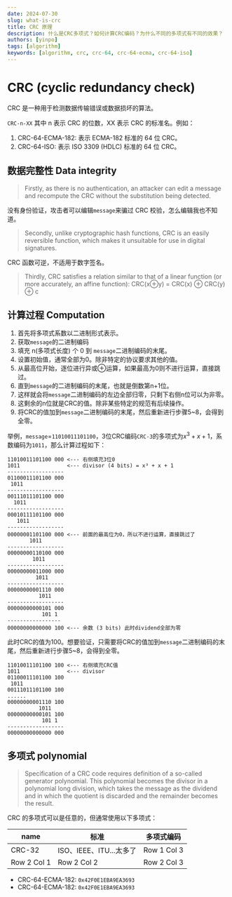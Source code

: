 ```yaml
---
date: 2024-07-30
slug: what-is-crc
title: CRC 原理
description: 什么是CRC多项式？如何计算CRC编码？为什么不同的多项式有不同的效果？
authors: [yinpo]
tags: [algorithm]
keywords: [algorithm, crc, crc-64, crc-64-ecma, crc-64-iso]
---
```


# CRC (cyclic redundancy check)

CRC 是一种用于检测数据传输错误或数据损坏的算法。

`CRC-n-XX` 其中 n 表示 CRC 的位数，XX 表示 CRC 的标准名。例如：

1. CRC-64-ECMA-182: 表示 ECMA-182 标准的 64 位 CRC。
2. CRC-64-ISO: 表示 ISO 3309 (HDLC) 标准的 64 位 CRC。

## 数据完整性 Data integrity

> Firstly, as there is no authentication, an attacker can edit a message and recompute the CRC without the substitution being detected.

没有身份验证，攻击者可以编辑`message`来骗过 CRC 校验，怎么编辑我也不知道。

> Secondly, unlike cryptographic hash functions, CRC is an easily reversible function, which makes it unsuitable for use in digital signatures.

CRC 函数可逆，不适用于数字签名。

> Thirdly, CRC satisfies a relation similar to that of a linear function (or more accurately, an affine function): CRC(x$\oplus$y) = CRC(x) $\oplus$ CRC(y) $\oplus$ c

## 计算过程 Computation

1. 首先将多项式系数以二进制形式表示。
2. 获取`message`的二进制编码
3. 填充 n(多项式长度) 个 0 到 `message`二进制编码的末尾。
4. 设置初始值，通常全部为0。除非特定的协议要求其他的值。
5. 从最高位开始，逐位进行异或$\oplus$运算，如果最高为0则不进行运算，直接跳过。
6. 直到`message`的二进制编码的末尾，也就是倒数第n+1位。
7. 这样就会将`message`二进制编码的左边全部归零，只剩下右侧n位可以为非零。
8. 这剩余的n位就是CRC的值。除非某些特定的规范有后续操作。
9. 将CRC的值加到`message`二进制编码的末尾，然后重新进行步骤5~8，会得到全零。

举例，`message`=`11010011101100`，3位CRC编码`CRC-3`的多项式为$x^3+x+1$，系数编码为`1011`，那么计算过程如下：
```text
11010011101100 000 <--- 右侧填充3位0
1011               <--- divisor (4 bits) = x³ + x + 1
------------------
01100011101100 000
 1011
------------------
00111011101100 000
  1011
------------------
00010111101100 000
   1011
------------------
00000001101100 000 <--- 前面的最高位为0，所以不进行运算，直接跳过了
       1011
------------------
00000000110100 000
        1011
------------------
00000000011000 000
         1011
------------------
00000000001110 000
          1011
------------------
00000000000101 000
           101 1
-----------------
00000000000000 100 <--- 余数 (3 bits) 此时dividend全部为零
```

此时CRC的值为100。想要验证，只需要将CRC的值加到`message`二进制编码的末尾，然后重新进行步骤5~8，会得到全零。

```text
11010011101100 100 <--- 右侧填充CRC值
1011               <--- divisor
01100011101100 100
 1011
00111011101100 100
......
00000000001110 100
          1011
00000000000101 100
           101 1
------------------
00000000000000 000
```

## 多项式 polynomial

> Specification of a CRC code requires definition of a so-called generator polynomial. This polynomial becomes the divisor in a polynomial long division, which takes the message as the dividend and in which the quotient is discarded and the remainder becomes the result.

CRC 的多项式可以是任意的，但通常使用以下多项式：

| name        | 标准                    | 多项式编码  |
| ----------- | ----------------------- | ----------- |
| CRC-32      | ISO、IEEE、ITU...太多了 | Row 1 Col 3 |
| Row 2 Col 1 | Row 2 Col 2             | Row 2 Col 3 |


- CRC-64-ECMA-182: `0x42F0E1EBA9EA3693`
- CRC-64-ECMA-182: `0x42F0E1EBA9EA3693`
